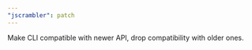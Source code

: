 ```yaml
---
"jscrambler": patch
---
```


Make CLI compatible with newer API, drop compatibility with older ones.
